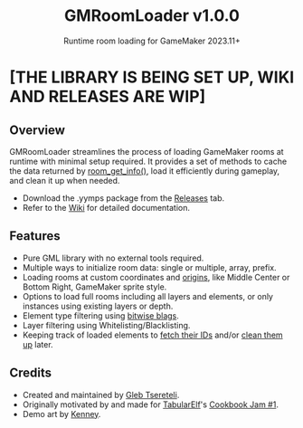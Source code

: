 <h1 align="center">GMRoomLoader v1.0.0</h1>
<p align="center">Runtime room loading for GameMaker 2023.11+</p>

# [THE LIBRARY IS BEING SET UP, WIKI AND RELEASES ARE WIP]

## Overview
GMRoomLoader streamlines the process of loading GameMaker rooms at runtime with minimal setup required. It provides a set of methods to cache the data returned by [room_get_info()](https://manual.gamemaker.io/monthly/en/GameMaker_Language/GML_Reference/Asset_Management/Rooms/room_get_info.htm), load it efficiently during gameplay, and clean it up when needed.
* Download the .yymps package from the [Releases](https://github.com/glebtsereteli/GMRoomLoader/releases) tab.
* Refer to the [Wiki](https://youtu.be/hvL1339luv0?si=V5h979LwTKAaKErY) for detailed documentation.

## Features
- Pure GML library with no external tools required.
- Multiple ways to initialize room data: single or multiple, array, prefix.
- Loading rooms at custom coordinates and [origins](https://github.com/glebtsereteli/GMRoomLoader-Docs/tree/main?tab=readme-ov-file#roomloader_flag), like Middle Center or Bottom Right, GameMaker sprite style.
- Options to load full rooms including all layers and elements, or only instances using existing layers or depth.
- Element type filtering using [bitwise blags](https://github.com/glebtsereteli/GMRoomLoader-Docs/tree/main?tab=readme-ov-file#roomloader_flag).
- Layer filtering using Whitelisting/Blacklisting.
- Keeping track of loaded elements to [fetch their IDs](https://github.com/glebtsereteli/GMRoomLoader-Docs/tree/main?tab=readme-ov-file#getters) and/or [clean them up](https://github.com/glebtsereteli/GMRoomLoader-Docs/tree/main?tab=readme-ov-file#cleanup) later.

## Credits
- Created and maintained by [Gleb Tsereteli](https://twitter.com/glebtsereteli).
- Originally motivated by and made for [TabularElf](https://github.com/tabularelf)'s [Cookbook Jam #1](https://itch.io/jam/cookbook-jam-1).
- Demo art by [Kenney](https://twitter.com/KenneyNL).
